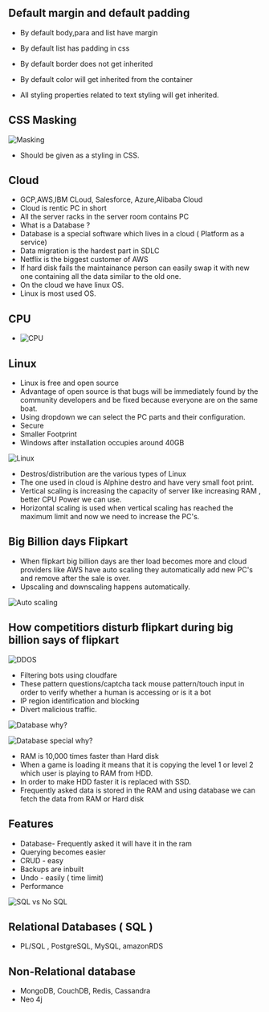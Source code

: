 ## Default margin and default padding

- By default body,para and list have margin
- By default list has padding in css

- By default border does not get inherited
- By default color will get inherited from the container
- All styling properties related to text styling will get inherited.

## CSS Masking

![Masking](image-26.png)
- Should be given as a styling in CSS.

## Cloud

- GCP,AWS,IBM CLoud, Salesforce, Azure,Alibaba Cloud
- Cloud is rentic PC in short
- All the server racks in the server room contains PC
- What is a Database ?
- Database is a special software which lives in a cloud ( Platform as a service)
- Data migration is the hardest part in SDLC
- Netflix is the biggest customer of AWS
- If hard disk fails the maintainance person can easily swap it with new one containing all the data similar to the old one.
- On the cloud we have linux OS.
- Linux is most used OS.

## CPU

- ![CPU](image-27.png)

## Linux

- Linux is free and open source
- Advantage of open source is that bugs will be immediately found by the community developers and be fixed because everyone are on the same boat.
- Using dropdown we can select the PC parts and their configuration.
- Secure
- Smaller Footprint
- Windows after installation occupies around 40GB

![Linux ](image-28.png)

- Destros/distribution are the various types of Linux
- The one used in cloud is Alphine destro and have very small foot print.
- Vertical scaling is increasing the capacity of server like increasing RAM , better CPU Power we can use.
- Horizontal scaling is used when vertical scaling has reached the maximum limit and now we need to increase the PC's.

## Big Billion days Flipkart 

- When flipkart big billion days are ther load becomes more and cloud providers like AWS have auto scaling they automatically add new PC's and remove after the sale is over.
- Upscaling and downscaling happens automatically.

![Auto scaling](image-29.png)

## How competitiors disturb flipkart during big billion says of flipkart

![DDOS](image-30.png)

- Filtering bots using cloudfare
- These pattern questions/captcha tack mouse pattern/touch input in order to verify whether a human is accessing or is it a bot
- IP region identification and blocking
- Divert malicious traffic.

![Database why?](image-31.png)

![Database special why?](image-32.png)

- RAM is 10,000 times faster than Hard disk
- When a game is loading it means that it is copying the level 1 or level 2 which user is playing to RAM from HDD.
- In order to make HDD faster it is replaced with SSD.
- Frequently asked data is stored in the RAM and using database we can fetch the data from RAM or Hard disk

## Features

- Database- Frequently asked it will have it in the ram
- Querying becomes easier
- CRUD - easy
- Backups are inbuilt 
- Undo - easily ( time limit)
- Performance

![SQL vs No SQL](image-33.png)

## Relational Databases ( SQL )

- PL/SQL , PostgreSQL, MySQL, amazonRDS

## Non-Relational database

- MongoDB, CouchDB, Redis, Cassandra
- Neo 4j